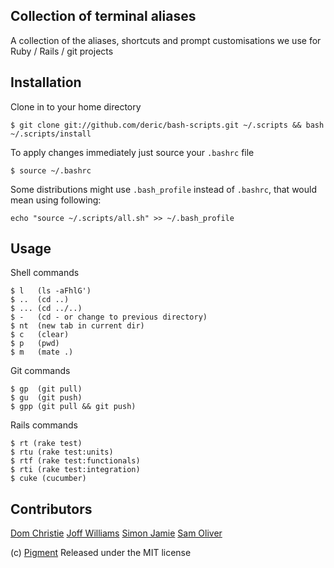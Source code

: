 Collection of terminal aliases
------------------------------

A collection of the aliases, shortcuts and prompt customisations we use for Ruby / Rails / git projects

Installation
------------

Clone in to your home directory
    
    $ git clone git://github.com/deric/bash-scripts.git ~/.scripts && bash ~/.scripts/install

To apply changes immediately just source your `.bashrc` file

    $ source ~/.bashrc

Some distributions might use `.bash_profile` instead of `.bashrc`, that would mean using following:

    echo "source ~/.scripts/all.sh" >> ~/.bash_profile


Usage
-----

Shell commands

    $ l   (ls -aFhlG')
    $ ..  (cd ..)
    $ ... (cd ../..)
    $ -   (cd - or change to previous directory)
    $ nt  (new tab in current dir)
    $ c   (clear)
    $ p   (pwd)
    $ m   (mate .)
    
Git commands

    $ gp  (git pull)
    $ gu  (git push)
    $ gpp (git pull && git push)
    
Rails commands

    $ rt (rake test)
    $ rtu (rake test:units)
    $ rtf (rake test:functionals)
    $ rti (rake test:integration)
    $ cuke (cucumber)

Contributors
------------

[Dom Christie](http://github.com/bonanza9)
[Joff Williams](http://github.com/joffw)
[Simon Jamie](http://github.com/fingermouse)
[Sam Oliver](http://github.com/samoli)

(c) [Pigment](http://www.thinkpigment.com) Released under the MIT license
    
